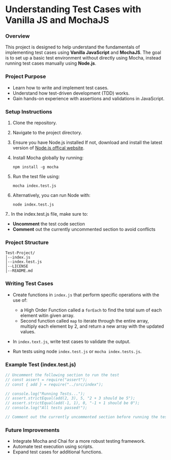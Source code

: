 # Understanding Test Cases with Vanilla JS and MochaJS

### Overview

This project is designed to help understand the fundamentals of implementing test cases using **Vanilla JavaScript** and **MochaJS**. The goal is to set up a basic test environment without directly using Mocha, instead running test cases manually using **Node.js**.

### Project Purpose

- Learn how to write and implement test cases.
- Understand how test-driven development (TDD) works.
- Gain hands-on experience with assertions and validations in JavaScript.

### Setup Instructions

1. Clone the repository.
2. Navigate to the project directory.
3. Ensure you have Node.js installed If not, download and install the latest version of [Node.js offical website](https://nodejs.org/en).
4. Install Mocha globally by running:

   `npm install -g mocha `

5. Run the test file using:

   `mocha index.test.js`

6. Alternatively, you can run Node with:

   `node index.test.js`

7.. In the index.test.js file, make sure to:

- **Uncomment** the test code section
- **Comment** out the currently uncommented section to avoid conflicts

### Project Structure

```
Test-Project/
│--index.js
│--index.test.js
│--LICENSE
│--README.md
```

### Writing Test Cases

- Create functions in `index.js` that perform specific operations with the use of:
    - a High Order Function called a `forEach` to find the total sum of each element witin given array. 
    - Second function called `map` to iterate through the entire array, multiply each element by 2, and return a new array with the updated values.

- In `index.text.js`, write test cases to validate the output.
- Run tests using node `index.test.js` or `mocha index.tests.js`.

### Example Test (index.test.js)

```js
// Uncomment the following section to run the test
// const assert = require("assert");
// const { add } = require("../src/index");

// console.log("Running Tests...");
// assert.strictEqual(add(2, 3), 5, "2 + 3 should be 5");
// assert.strictEqual(add(-1, 1), 0, "-1 + 1 should be 0");
// console.log("All tests passed!");

// Comment out the currently uncommented section before running the test
```
### Future Improvements
- Integrate Mocha and Chai for a more robust testing framework.
- Automate test execution using scripts.
- Expand test cases for additional functions.